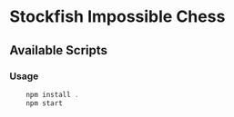 # Stockfish Impossible Chess

## Available Scripts

### Usage

```javascript
    npm install .
    npm start

```
